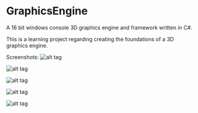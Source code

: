 # GraphicsEngine
A 16 bit windows console 3D graphics engine and framework written in C#.

This is a learning project regarding creating the foundations of a 3D graphics engine.

Screenshots:
![alt tag](http://giant.gfycat.com/WeepyGloriousAnaconda.gif)

![alt tag](http://i.imgur.com/ScSQBY8.png)

![alt tag](http://i.imgur.com/UKBWv02.png)

![alt tag](http://i.imgur.com/JYhHDZI.png)

![alt tag](http://i.imgur.com/9IdgJmj.png)
